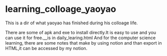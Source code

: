# learning_colloage_yaoyao
 This is a dir of what yaoyao has finished during his colloage life.
 
There are some of apk and exe to install directly.It is easy to use and you can use it for free.__is in daily_learing.html
And for the computer science learning, there are some notes that make by using notion and than export in HTML,it can be accessed by my notion.